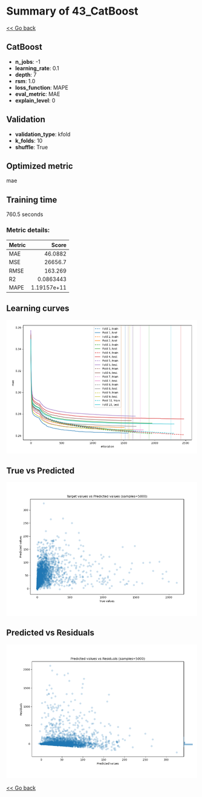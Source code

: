 # Summary of 43_CatBoost

[<< Go back](../README.md)


## CatBoost
- **n_jobs**: -1
- **learning_rate**: 0.1
- **depth**: 7
- **rsm**: 1.0
- **loss_function**: MAPE
- **eval_metric**: MAE
- **explain_level**: 0

## Validation
 - **validation_type**: kfold
 - **k_folds**: 10
 - **shuffle**: True

## Optimized metric
mae

## Training time

760.5 seconds

### Metric details:
| Metric   |           Score |
|:---------|----------------:|
| MAE      |    46.0882      |
| MSE      | 26656.7         |
| RMSE     |   163.269       |
| R2       |     0.0863443   |
| MAPE     |     1.19157e+11 |



## Learning curves
![Learning curves](learning_curves.png)
## True vs Predicted

![True vs Predicted](true_vs_predicted.png)


## Predicted vs Residuals

![Predicted vs Residuals](predicted_vs_residuals.png)



[<< Go back](../README.md)
